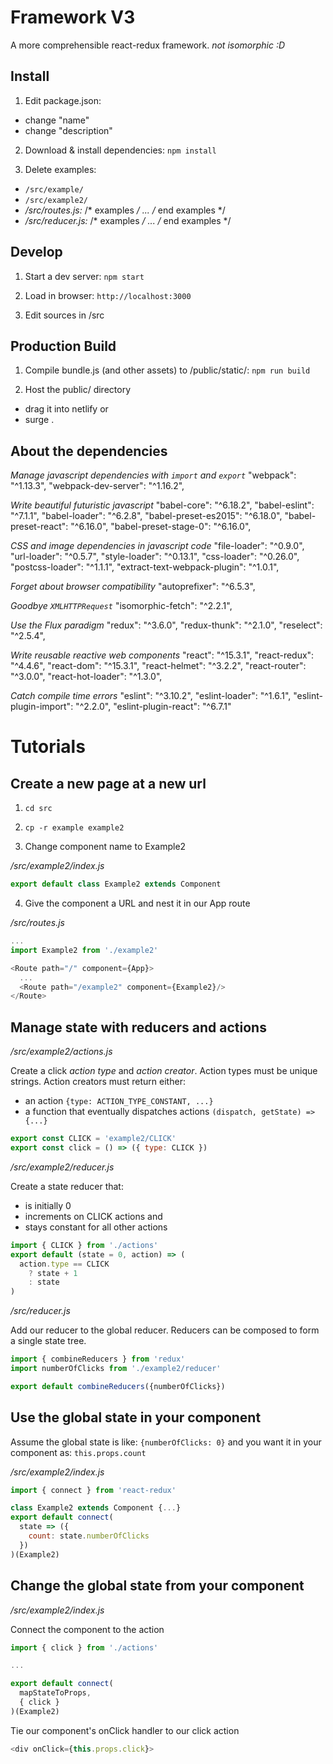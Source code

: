 Framework V3
============

A more comprehensible react-redux framework. *not isomorphic :D*

Install
-------

1. Edit package.json:
 - change "name"
 - change "description"

2. Download & install dependencies:
 `npm install`

3. Delete examples:
 - `/src/example/`
 - `/src/example2/`
 - */src/routes.js:* /* examples */ ... /* end examples */
 - */src/reducer.js:* /* examples */ ... /* end examples */


Develop
-------

1. Start a dev server:
 `npm start`

2. Load in browser:
 `http://localhost:3000`

3. Edit sources in /src


Production Build
----------------

1. Compile bundle.js (and other assets) to /public/static/:
 `npm run build`

2. Host the public/ directory
 - drag it into netlify
 or
 - surge .



About the dependencies
----------------------

*Manage javascript dependencies with `import` and `export`*
    "webpack": "^1.13.3",
    "webpack-dev-server": "^1.16.2",

*Write beautiful futuristic javascript*
    "babel-core": "^6.18.2",
    "babel-eslint": "^7.1.1",
    "babel-loader": "^6.2.8",
    "babel-preset-es2015": "^6.18.0",
    "babel-preset-react": "^6.16.0",
    "babel-preset-stage-0": "^6.16.0",

*CSS and image dependencies in javascript code*
    "file-loader": "^0.9.0",
    "url-loader": "^0.5.7",
    "style-loader": "^0.13.1",
    "css-loader": "^0.26.0",
    "postcss-loader": "^1.1.1",
    "extract-text-webpack-plugin": "^1.0.1",

*Forget about browser compatibility*
    "autoprefixer": "^6.5.3",

*Goodbye `XMLHTTPRequest`*
    "isomorphic-fetch": "^2.2.1",

*Use the Flux paradigm*
    "redux": "^3.6.0",
    "redux-thunk": "^2.1.0",
    "reselect": "^2.5.4",

*Write reusable reactive web components*
    "react": "^15.3.1",
    "react-redux": "^4.4.6",
    "react-dom": "^15.3.1",
    "react-helmet": "^3.2.2",
    "react-router": "^3.0.0",
    "react-hot-loader": "^1.3.0",

*Catch compile time errors*
    "eslint": "^3.10.2",
    "eslint-loader": "^1.6.1",
    "eslint-plugin-import": "^2.2.0",
    "eslint-plugin-react": "^6.7.1"


Tutorials
========

Create a new page at a new url
------------------------------

1. `cd src`
2. `cp -r example example2`

3. Change component name to Example2

*/src/example2/index.js*
```javascript
export default class Example2 extends Component
```

4. Give the component a URL and nest it in our App route

*/src/routes.js*
```javascript
...
import Example2 from './example2'

<Route path="/" component={App}>
  ...
  <Route path="/example2" component={Example2}/>
</Route>
```


Manage state with reducers and actions
--------------------------------------

*/src/example2/actions.js*

Create a click *action type* and *action creator*.
Action types must be unique strings.
Action creators must return either:
 - an action `{type: ACTION_TYPE_CONSTANT, ...}`
 - a function that eventually dispatches actions `(dispatch, getState) => {...}`

```javascript
export const CLICK = 'example2/CLICK'
export const click = () => ({ type: CLICK })
```


*/src/example2/reducer.js*

Create a state reducer that:
 - is initially 0
 - increments on CLICK actions and
 - stays constant for all other actions

```javascript
import { CLICK } from './actions'
export default (state = 0, action) => (
  action.type == CLICK
    ? state + 1
    : state
)
```


*/src/reducer.js*

Add our reducer to the global reducer. Reducers can be composed to form a single state tree.

```javascript
import { combineReducers } from 'redux'
import numberOfClicks from './example2/reducer'

export default combineReducers({numberOfClicks})
```



Use the global state in your component
--------------------------------------

Assume the global state is like:
  `{numberOfClicks: 0}`
and you want it in your component as:
  `this.props.count`

*/src/example2/index.js*

```javascript
import { connect } from 'react-redux'
```

```javascript
class Example2 extends Component {...}
export default connect(
  state => ({
    count: state.numberOfClicks
  })
)(Example2)
```


Change the global state from your component
-------------------------------------------

*/src/example2/index.js*

Connect the component to the action

```javascript
import { click } from './actions'

...

export default connect(
  mapStateToProps,
  { click }
)(Example2)
```

Tie our component's onClick handler to our click action

```javascript
<div onClick={this.props.click}>
```

